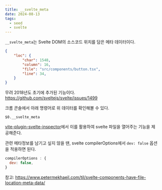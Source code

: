 ```yaml
---
title: __svelte_meta
date: 2024-08-13
tags:
  - seed
  - svelte
---
```


`__svelte_meta`는 Svelte DOM의 소스코드 위치를 담은 메타 데이터이다.

```json
{
	"loc": {
		"char": 1548,
		"column": 16,
        "file": "src/components/button.tsx",
        "line": 34,
	}
}
```

무려 2018년도 초기에 추가된 기능이다.
https://github.com/sveltejs/svelte/issues/1499

크롬 콘솔에서 아래 명령어로 위 데이터를 확인해볼 수 있다.

```shell
$0.__svelte_meta
```

[vite-plugin-svelte-inspector](https://github.com/sveltejs/vite-plugin-svelte/tree/main/packages/vite-plugin-svelte-inspector)에서 이를 활용하여 svelte 파일을 열어주는 기능을 제공해준다.

관련 메타정보를 남기고 싶지 않을 땐,
svelte compilerOptions에서 `dev: false` 옵션을 적용하면 된다.

```js
compilerOptions : {
  dev: false,
}
```

참고:
https://www.petermekhaeil.com/til/svelte-components-have-file-location-meta-data/
